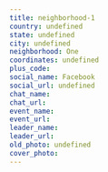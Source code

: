 ```yaml
---
title: neighborhood-1
country: undefined
state: undefined
city: undefined
neighborhood: One
coordinates: undefined
plus_code:
social_name: Facebook
social_url: undefined
chat_name:
chat_url:
event_name:
event_url:
leader_name:
leader_url:
old_photo: undefined
cover_photo:
---
```

